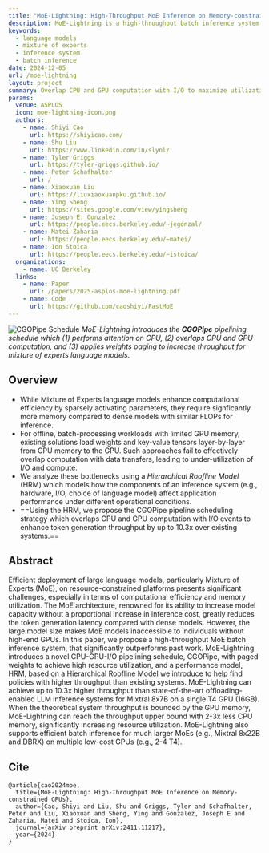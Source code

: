 ```yaml
---
title: "MoE-Lightning: High-Throughput MoE Inference on Memory-constrained GPUs"
description: MoE-Lightning is a high-throughput batch inference system for mixture of experts language models.
keywords:
  - language models
  - mixture of experts
  - inference system
  - batch inference
date: 2024-12-05
url: /moe-lightning
layout: project
summary: Overlap CPU and GPU computation with I/O to maximize utilization for offline, batch-processing LLM workloads.
params:
  venue: ASPLOS
  icon: moe-lightning-icon.png
  authors:
    - name: Shiyi Cao
      url: https://shiyicao.com/
    - name: Shu Liu
      url: https://www.linkedin.com/in/slynl/
    - name: Tyler Griggs
      url: https://tyler-griggs.github.io/
    - name: Peter Schafhalter
      url: /
    - name: Xiaoxuan Liu
      url: https://liuxiaoxuanpku.github.io/
    - name: Ying Sheng
      url: https://sites.google.com/view/yingsheng
    - name: Joseph E. Gonzalez
      url: https://people.eecs.berkeley.edu/~jegonzal/
    - name: Matei Zaharia
      url: https://people.eecs.berkeley.edu/~matei/
    - name: Ion Stoica
      url: https://people.eecs.berkeley.edu/~istoica/
  organizations:
    - name: UC Berkeley
  links:
    - name: Paper
      url: /papers/2025-asplos-moe-lightning.pdf
    - name: Code
      url: https://github.com/caoshiyi/FastMoE
---
```


![CGOPipe Schedule](cgopipe.gif)
*MoE-Lightning introduces the **CGOPipe** pipelining schedule which
(1) performs attention on CPU, (2) overlaps CPU and GPU computation,
and (3) applies weights paging to increase throughput for mixture of
experts language models.*

## Overview
- While Mixture of Experts language models enhance computational efficiency by sparsely activating parameters, they require signficantly more memory compared to dense models with similar FLOPs for inference.
- For offline, batch-processing workloads with limited GPU memory, existing solutions load weights and key-value tensors layer-by-layer from CPU memory to the GPU. Such approaches fail to effectively overlap computation with data transfers, leading to under-utilization of I/O and compute.
- We analyze these bottlenecks using a *Hierarchical Roofline Model* (HRM) which models how the components of an inference system (e.g., hardware, I/O, choice of language model) affect application performance under different operational conditions.
- ==Using the HRM, we propose the CGOPipe pipeline scheduling strategy which overlaps CPU and GPU computation with I/O events to enhance token generation throughput by up to 10.3x over existing systems.==

## Abstract

Efficient deployment of large language models, particularly Mixture of Experts (MoE), on resource-constrained platforms presents significant challenges, especially in terms of computational efficiency and memory utilization. The MoE architecture, renowned for its ability to increase model capacity without a proportional increase in inference cost, greatly reduces the token generation latency compared with dense models. However, the large model size makes MoE models inaccessible to individuals without high-end GPUs. In this paper, we propose a high-throughput MoE batch inference system, that significantly outperforms past work. MoE-Lightning introduces a novel CPU-GPU-I/O pipelining schedule, CGOPipe, with paged weights to achieve high resource utilization, and a performance model, HRM, based on a Hierarchical Roofline Model we introduce to help find policies with higher throughput than existing systems. MoE-Lightning can achieve up to 10.3x higher throughput than state-of-the-art offloading-enabled LLM inference systems for Mixtral 8x7B on a single T4 GPU (16GB). When the theoretical system throughput is bounded by the GPU memory, MoE-Lightning can reach the throughput upper bound with 2-3x less CPU memory, significantly increasing resource utilization. MoE-Lightning also supports efficient batch inference for much larger MoEs (e.g., Mixtral 8x22B and DBRX) on multiple low-cost GPUs (e.g., 2-4 T4).

## Cite
```
@article{cao2024moe,
  title={MoE-Lightning: High-Throughput MoE Inference on Memory-constrained GPUs},
  author={Cao, Shiyi and Liu, Shu and Griggs, Tyler and Schafhalter, Peter and Liu, Xiaoxuan and Sheng, Ying and Gonzalez, Joseph E and Zaharia, Matei and Stoica, Ion},
  journal={arXiv preprint arXiv:2411.11217},
  year={2024}
}
```
